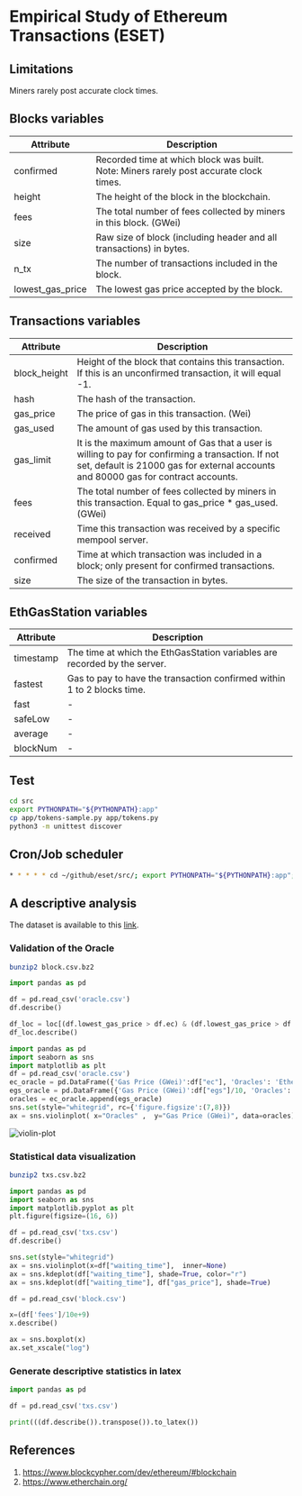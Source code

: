 # Empirical Study of Ethereum Transactions (ESET)

## Limitations

Miners rarely post accurate clock times.

## Blocks variables

| Attribute	 | Description |
| ------------- | ------------- |
| confirmed | Recorded time at which block was built. Note: Miners rarely post accurate clock times. |
| height  | The height of the block in the blockchain.  |
| fees  | The total number of fees collected by miners in this block. (GWei)  |
| size | Raw size of block (including header and all transactions) in bytes. |
| n_tx | The number of transactions included in the block. |
| lowest_gas_price |  The lowest gas price accepted by the block. |

## Transactions variables

| Attribute	 | Description |
| ------------- | ------------- |
| block_height  | Height of the block that contains this transaction. If this is an unconfirmed transaction, it will equal -1.  |
| hash  | The hash of the transaction. |
| gas_price | The price of gas in this transaction. (Wei) |
| gas_used | The amount of gas used by this transaction. |
| gas_limit | It is the maximum amount of Gas that a user is willing to pay for confirming a transaction. If not set, default is 21000 gas for external accounts and 80000 gas for contract accounts. |
| fees | The total number of fees collected by miners in this transaction. Equal to gas_price * gas_used. (GWei) |
| received | Time this transaction was received by a specific mempool server. |
| confirmed | Time at which transaction was included in a block; only present for confirmed transactions. |
| size | The size of the transaction in bytes. |

## EthGasStation variables

| Attribute	 | Description |
| ------------- | ------------- |
| timestamp | The time at which the EthGasStation variables are recorded by the server. |
| fastest | Gas to pay to have the transaction confirmed within 1 to 2 blocks time. |
| fast | - |
| safeLow | - |
| average | - |
| blockNum | - |

## Test

```bash 
cd src
export PYTHONPATH="${PYTHONPATH}:app"
cp app/tokens-sample.py app/tokens.py
python3 -m unittest discover
```

## Cron/Job scheduler 
```bash 
* * * * * cd ~/github/eset/src/; export PYTHONPATH="${PYTHONPATH}:app"; FN=fetch_oracle.py; /usr/bin/python3.6 app/$FN >> /tmp/$FN.log 2>&1
```

## A descriptive analysis

The dataset is available to this <a href="https://www.dropbox.com/sh/r26h69swgyz9z75/AADeFqXchK5jqLjBzfKjeCsDa?dl=0">link</a>.

### Validation of the Oracle

```bash
bunzip2 block.csv.bz2
```

```python 
import pandas as pd

df = pd.read_csv('oracle.csv')
df.describe()

df_loc = loc[(df.lowest_gas_price > df.ec) & (df.lowest_gas_price > df.ec.shift(1))]
df_loc.describe()
```

```python 
import pandas as pd
import seaborn as sns
import matplotlib as plt
df = pd.read_csv('oracle.csv')
ec_oracle = pd.DataFrame({'Gas Price (GWei)':df["ec"], 'Oracles': 'Ether Chain'})
egs_oracle = pd.DataFrame({'Gas Price (GWei)':df["egs"]/10, 'Oracles': 'Ether Gas Station'})
oracles = ec_oracle.append(egs_oracle)
sns.set(style="whitegrid", rc={'figure.figsize':(7,8)})
ax = sns.violinplot( x="Oracles" ,  y="Gas Price (GWei)", data=oracles)
```

![violin-plot](https://user-images.githubusercontent.com/1194257/69805030-1459d700-11e0-11ea-8867-d6a393c0e6c0.png)


### Statistical data visualization

```bash
bunzip2 txs.csv.bz2
```

```python 
import pandas as pd
import seaborn as sns
import matplotlib.pyplot as plt
plt.figure(figsize=(16, 6))

df = pd.read_csv('txs.csv')
df.describe()

sns.set(style="whitegrid")
ax = sns.violinplot(x=df["waiting_time"],  inner=None) 
ax = sns.kdeplot(df["waiting_time"], shade=True, color="r")
ax = sns.kdeplot(df["waiting_time"], df["gas_price"], shade=True)

df = pd.read_csv('block.csv')

x=(df['fees']/10e+9)
x.describe()

ax = sns.boxplot(x)
ax.set_xscale("log")
```

### Generate descriptive statistics in latex

```python 
import pandas as pd

df = pd.read_csv('txs.csv')

print(((df.describe()).transpose()).to_latex())
```

## References

1. https://www.blockcypher.com/dev/ethereum/#blockchain
2. https://www.etherchain.org/
